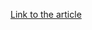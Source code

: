 [Link to the article](https://www.akamai.com/blog/security/preparation-in-the-age-of-cyber-insecurity)

